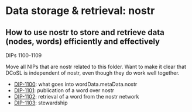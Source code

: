 Data storage & retrieval: nostr
=====
How to use nostr to store and retrieve data (nodes, words) efficiently and effectively
-----

DIPs 1100-1109

Move all NIPs that are nostr related to this folder. Want to make it clear that DCoSL is independent of nostr, even though they do work well together.

- [DIP-1100](1100.md): what goes into wordData.metaData.nostr
- [DIP-1101](1101.md): publication of a word over nostr
- [DIP-1102](1102.md): retrieval of a word from the nostr network
- [DIP-1103](1103.md): stewardship
